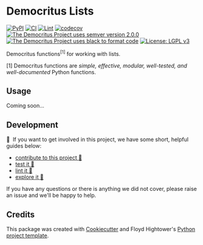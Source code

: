 # Democritus Lists

[![PyPI](https://img.shields.io/pypi/v/d8s-lists.svg)](https://pypi.python.org/pypi/d8s-lists)
[![CI](https://github.com/democritus-project/d8s-lists/workflows/CI/badge.svg)](https://github.com/democritus-project/d8s-lists/actions)
[![Lint](https://github.com/democritus-project/d8s-lists/workflows/Lint/badge.svg)](https://github.com/democritus-project/d8s-lists/actions)
[![codecov](https://codecov.io/gh/democritus-project/d8s-lists/branch/main/graph/badge.svg?token=V0WOIXRGMM)](https://codecov.io/gh/democritus-project/d8s-lists)
[![The Democritus Project uses semver version 2.0.0](https://img.shields.io/badge/-semver%20v2.0.0-22bfda)](https://semver.org/spec/v2.0.0.html)
[![The Democritus Project uses black to format code](https://img.shields.io/badge/code%20style-black-000000.svg)](https://github.com/psf/black)
[![License: LGPL v3](https://img.shields.io/badge/License-LGPL%20v3-blue.svg)](https://choosealicense.com/licenses/lgpl-3.0/)

Democritus functions<sup>[1]</sup> for working with lists.

[1] Democritus functions are <i>simple, effective, modular, well-tested, and well-documented</i> Python functions.

## Usage

Coming soon...

## Development

👋 &nbsp;If you want to get involved in this project, we have some short, helpful guides below:

- [contribute to this project 🥇][contributing]
- [test it 🧪][local-dev]
- [lint it 🧹][local-dev]
- [explore it 🔭][local-dev]

If you have any questions or there is anything we did not cover, please raise an issue and we'll be happy to help.

## Credits

This package was created with [Cookiecutter](https://github.com/audreyr/cookiecutter) and Floyd Hightower's [Python project template](https://github.com/fhightower-templates/python-project-template).

[contributing]: https://github.com/democritus-project/.github/blob/main/CONTRIBUTING.md#contributing-a-pr-
[local-dev]: https://github.com/democritus-project/.github/blob/main/CONTRIBUTING.md#local-development-

